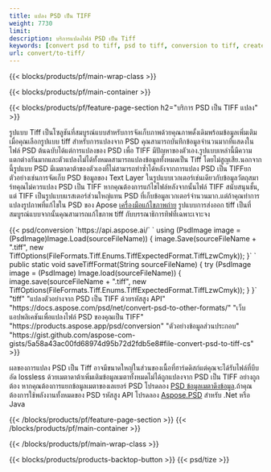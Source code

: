 ```yaml
---
title: แปลง PSD เป็น TIFF
weight: 7730
limit: 
description: บริการแปลงไฟล์ PSD เป็น Tiff
keywords: [convert psd to tiff, psd to tiff, conversion to tiff, create tiff from psd, print psd as tiff]
url: convert/to-tiff/
---
```


{{< blocks/products/pf/main-wrap-class >}}

{{< blocks/products/pf/main-container >}}

{{< blocks/products/pf/feature-page-section h2="บริการ PSD เป็น TIFF แปลง" >}}
<p>รูปแบบ Tiff เป็นโซลูชันที่สมบูรณ์แบบสำหรับการจัดเก็บภาพด้วยคุณภาพดั้งเดิมพร้อมข้อมูลเพิ่มเติมเมื่อคุณเลือกรูปแบบ tiff สำหรับการแปลงจาก PSD คุณสามารถบันทึกข้อมูลจำนวนมากที่แสดงในไฟล์ PSD ต้นฉบับได้แต่การแปลงของ PSD เพื่อ TIFF มีปัญหาของตัวเอง.รูปแบบเหล่านี้มีความแตกต่างกันมากและตัวแปลงไม่ได้ทั้งหมดสามารถแปลงข้อมูลทั้งหมดเป็น Tiff โดยไม่สูญเสีย.นอกจากนี้รูปแบบ PSD มีเมตาดาต้าของตัวเองที่ไม่สามารถทำซ้ำได้หลังจากการแปลง PSD เป็น TIFFยกตัวอย่างเช่นการจัดเก็บ PSD ข้อมูลของ Text Layer ในรูปแบบเวกเตอร์เช่นเดียวกับข้อมูลวัตถุสมาร์ทคุณไม่ควรแปลง PSD เป็น TIFF หากคุณต้องการแก้ไขไฟล์หลังจากนั้นไฟล์ TIFF สนับสนุนชั้น, แต่ TIFF เป็นรูปแบบแรสเตอร์ส่วนใหญ่แทน PSD ที่เก็บข้อมูลเวกเตอร์จำนวนมาก.แต่ถ้าคุณทำการแปลงรูปภาพที่แก้ไขใน PSD ของ Apose <a href="https://products.aspose.app/psd/photo-editor">เครื่องมือแก้ไขภาพถ่าย</a> รูปแบบการส่งออก tiff เป็นที่สมบูรณ์แบบจากนั้นคุณสามารถแก้ไขภาพ tiff กับบรรณาธิการทิฟที่เฉพาะเจาะจง</p>
{{< psd/conversion `https://api.aspose.ai/` 
`    using (PsdImage image = (PsdImage)Image.Load(sourceFileName))
    {
        image.Save(sourceFileName + ".tiff", new TiffOptions(FileFormats.Tiff.Enums.TiffExpectedFormat.TiffLzwCmyk));
    }` 
`     public static void saveTiffFormat(String sourceFileName) {
        try (PsdImage image = (PsdImage) Image.load(sourceFileName)) {
            image.save(sourceFileName + ".tiff", new TiffOptions(FileFormats.Tiff.Enums.TiffExpectedFormat.TiffLzwCmyk));
        }
    }` 
	"tiff" 
"แปลงตัวอย่างจาก PSD เป็น TIFF ด้วยรหัสสูง API"  "https://docs.aspose.com/psd/net/convert-psd-to-other-formats/" 
"เว็บแอปพลิเคชันเพื่อแปลงไฟล์ PSD ของคุณเป็น TIFF" "https://products.aspose.app/psd/conversion" 
"ตัวอย่างข้อมูลส่วนประกอบ" "https://gist.github.com/aspose-com-gists/5a58a43ac00fd68974d95b72d2fdb5e8#file-convert-psd-to-tiff-cs" >}}
<p>ผลของการแปลง PSD เป็น Tiff อาจมีขนาดใหญ่ในส่วนของเนื้อที่ฮาร์ดดิสก์แต่คุณจะได้รับไฟล์ที่บีบอัด lossless ด้วยเมตาดาต้าเพิ่มเติมข้อมูลเมตาทั้งหมดไม่ได้ถูกแปลงจาก PSD เป็น TIFF อย่างถูกต้อง หากคุณต้องการแยกข้อมูลเมตาของเลเยอร์ PSD โปรดลอง <a href="https://products.aspose.app/psd/metadata">PSD ข้อมูลเมตาดึงข้อมูล</a>.ถ้าคุณต้องการใช้พลังงานทั้งหมดของ PSD รหัสสูง API โปรดลอง <a href="/psd">Aspose.PSD</a> สำหรับ .Net หรือ Java</p>
{{< /blocks/products/pf/feature-page-section >}}
{{< /blocks/products/pf/main-container >}}


{{< /blocks/products/pf/main-wrap-class >}}

{{< blocks/products/products-backtop-button >}}
{{< psd/tize >}}
